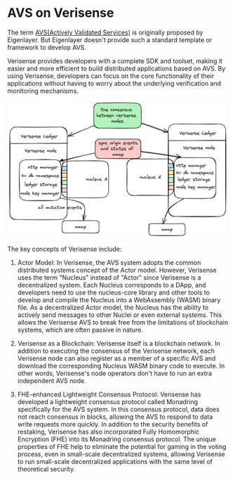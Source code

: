 # AVS on Verisense

The term [AVS(Actively Validated Services)](https://docs.eigenlayer.xyz/eigenlayer/avs-guides/avs-developer-guide#what-is-an-avs) is originally proposed by Eigenlayer. But Eigenlayer doesn't provide such a standard template or framework to develop AVS.

Verisense provides developers with a complete SDK and toolset, making it easier and more efficient to build distributed applications based on AVS. By using Verisense, developers can focus on the core functionality of their applications without having to worry about the underlying verification and monitoring mechanisms.

![](../assets/avs-overview.png)

The key concepts of Verisense include:

1. Actor Model: In Verisense, the AVS system adopts the common distributed systems concept of the Actor model. However, Verisense uses the term "Nucleus" instead of "Actor" since Verisense is a decentralized system. Each Nucleus corresponds to a DApp, and developers need to use the nucleus-core library and other tools to develop and compile the Nucleus into a WebAssembly (WASM) binary file. As a decentralized Actor model, the Nucleus has the ability to actively send messages to other Nuclei or even external systems. This allows the Verisense AVS to break free from the limitations of blockchain systems, which are often passive in nature.

2. Verisense as a Blockchain: Verisense itself is a blockchain network. In addition to executing the consensus of the Verisense network, each Verisense node can also register as a member of a specific AVS and download the corresponding Nucleus WASM binary code to execute. In other words, Verisense's node operators don't have to run an extra independent AVS node.

3. FHE-enhanced Lightweight Consensus Protocol: Verisense has developed a lightweight consensus protocol called Monadring specifically for the AVS system. In this consensus protocol, data does not reach consensus in blocks, allowing the AVS to respond to data write requests more quickly. In addition to the security benefits of restaking, Verisense has also incorporated Fully Homomorphic Encryption (FHE) into its Monadring consensus protocol. The unique properties of FHE help to eliminate the potential for gaming in the voting process, even in small-scale decentralized systems, allowing Verisense to run small-scale decentralized applications with the same level of theoretical security.
